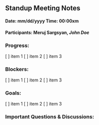 ## Standup Meeting Notes

#### Date: mm/dd/yyyy Time: 00:00xm

#### Participants: Meruj Sargsyan, _John Doe_

### Progress:
[ ] item 1
[ ] item 2
[ ] item 3

### Blockers:
[ ] item 1
[ ] item 2
[ ] item 3

### Goals:
[ ] item 1
[ ] item 2
[ ] item 3

### Important Questions & Discussions: